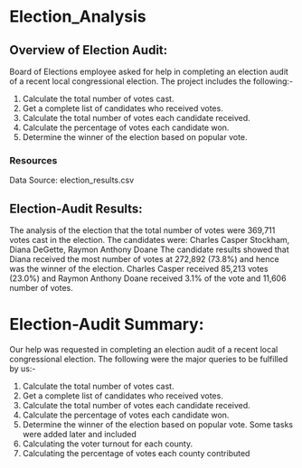 # Election_Analysis

## Overview of Election Audit:
Board of Elections employee asked for help in completing an election audit of a recent local congressional election. The project includes the following:-
1. Calculate the total number of votes cast. 
2. Get a complete list of candidates who received votes. 
3. Calculate the total number of votes each candidate received. 
4. Calculate the percentage of votes each candidate won. 
5. Determine the winner of the election based on popular vote. 

### Resources
Data Source: election_results.csv

## Election-Audit Results:
The analysis of the election that the total number of votes were 369,711 votes cast in the election.
The candidates were:
Charles Casper Stockham, Diana DeGette, Raymon Anthony Doane
The candidate results showed that Diana received the most number of votes at 272,892 (73.8%) and hence was the winner of the election. Charles Casper received 85,213 votes (23.0%) and Raymon Anthony Doane received 3.1% of the vote and 11,606 number of votes.

# Election-Audit Summary:
Our help was requested in completing an election audit of a recent local congressional election. The following were the major queries to be fulfilled by us:-
1. Calculate the total number of votes cast. 
2. Get a complete list of candidates who received votes. 
3. Calculate the total number of votes each candidate received. 
4. Calculate the percentage of votes each candidate won. 
5. Determine the winner of the election based on popular vote.
Some tasks were added later and included
1. Calculating the voter turnout for each county.
2. Calculating the percentage of votes each county contributed

